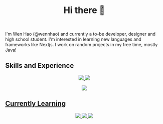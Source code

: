 <h1 align="center">
Hi there 👋
</h1>
<br />

I'm Wen Hao (@wennhao) and currently a to-be developer, designer and high school student.
I'm interested in learning new languages and frameworks like Nextjs.
I work on random projects in my free time, mostly Java!

<h2> Skills and Experience </h2>
 <p align="center">
  <a href="https://github.com/tandpfun/skill-icons/blob/main/readme.md#icons-list">
    <img src="https://skillicons.dev/icons?i=js,java&theme=light" />
    <img src="https://skillicons.dev/icons?i=html,css,arduino,mysql&theme=dark" />
</p>
<p align="center">
    <img src="https://skillicons.dev/icons?i=vscode,idea,latex,ps,ai,xd" />
 </p>    

<h2> Currently Learning </h2>
<p align="center">
    <img src="https://skillicons.dev/icons?i=lua,python" />
    <img src="https://skillicons.dev/icons?i=linux,haskell,nextjs,cpp" />
    <img src="https://skillicons.dev/icons?i=raspberrypi" />
 </p>   